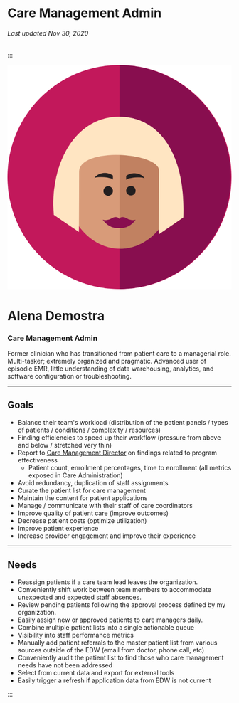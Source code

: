 # Care Management Admin

###### Last updated Nov 30, 2020

:::

<div class="persona-header">

![Avatar Image](./assets/avatars/avatar1.svg)

<div>

# Alena Demostra

### Care Management Admin

Former clinician who has transitioned from patient care to a managerial role. Multi-tasker; extremely organized and pragmatic. Advanced user of episodic EMR, little understanding of data warehousing, analytics, and software configuration or troubleshooting.

</div>

</div>

---

## Goals

-   Balance their team's workload (distribution of the patient panels / types of patients / conditions / complexity / resources)
-   Finding efficiencies to speed up their workflow (pressure from above and below / stretched very thin)
-   Report to [Care Management Director](/content/personas/care-management-director) on findings related to program effectiveness
    -   Patient count, enrollment percentages, time to enrollment (all metrics exposed in Care Administration)
-   Avoid redundancy, duplication of staff assignments
-   Curate the patient list for care management
-   Maintain the content for patient applications
-   Manage / communicate with their staff of care coordinators
-   Improve quality of patient care (improve outcomes)
-   Decrease patient costs (optimize utilization)
-   Improve patient experience
-   Increase provider engagement and improve their experience

---

## Needs

-   Reassign patients if a care team lead leaves the organization.
-   Conveniently shift work between team members to accommodate unexpected and expected staff absences.
-   Review pending patients following the approval process defined by my organization.
-   Easily assign new or approved patients to care managers daily.
-   Combine multiple patient lists into a single actionable queue
-   Visibility into staff performance metrics
-   Manually add patient referrals to the master patient list from various sources outside of the EDW (email from doctor, phone call, etc)
-   Conveniently audit the patient list to find those who care management needs have not been addressed
-   Select from current data and export for external tools
-   Easily trigger a refresh if application data from EDW is not current

:::
